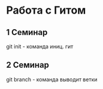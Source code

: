 # Работа с Гитом
## 1 Семинар

git init - команда иниц. гит

## 2 Cеминар
git branch - команда выводит ветки
